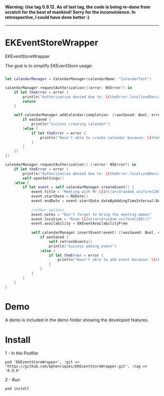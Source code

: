#### Warning: Use tag 0.9.12. As of last tag, the code is being re-done from scratch for the best of mankind! Sorry for the inconvinience. In retrospective, I could have done better :)

___

# EKEventStoreWrapper
EKEventStoreWrapper

The goal is to simplify EKEventStore usage:
```swift

let calendarManager = CalendarManager(calendarName: "CalendarTest")

calendarManager.requestAuthorization({(error: NSError?) in
    if let theError = error {
        println("Authorization denied due to: \(theError.localizedDescription)")
        return
    }
            
    self.calendarManager.addCalendar(completion: {(wasSaved: Bool, error: NSError?) in
        if wasSaved {
            println("Success creating calendar")
        }else {
            if let theError = error {
                println("Wasn't able to create calendar because: \(theError.localizedDescription)")
            }
        }
    })
})

calendarManager.requestAuthorization() {(error: NSError?) in
    if let theError = error {
        println("Authorization denied due to: \(theError.localizedDescription)")
        self.openSettings()
    }else {
        if let event = self.calendarManager.createEvent() {
            event.title = "Meeting with Mr.\(Int(arc4random_uniform(2000)))"
            event.startDate = NSDate()
            event.endDate = event.startDate.dateByAddingTimeInterval(Double(arc4random_uniform(24)) * 60 * 60)
            
            //other options
            event.notes = "Don't forget to bring the meeting memos"
            event.location = "Room \(Int(arc4random_uniform(100)))"
            event.availability = EKEventAvailabilityFree
            
            self.calendarManager.insertEvent(event) {(wasSaved: Bool, error: NSError?) in
                if wasSaved {
                    self.refreshEvents()
                    println("Success adding event")
                }else {
                    if let theError = error {
                        println("Wasn't able to add event because: \(theError.localizedDescription)")
                    }
                }
            }
        }
    }
}

```

# Demo
A demo is included in the demo folder showing the developed features.

# Install
1 - In the Podfile:
```
pod 'EKEventStoreWrapper', :git => 'https://github.com/bphenriques/EKEventStoreWrapper.git', :tag => '0.9.8'
```
2 - Run
```
pod install
```

